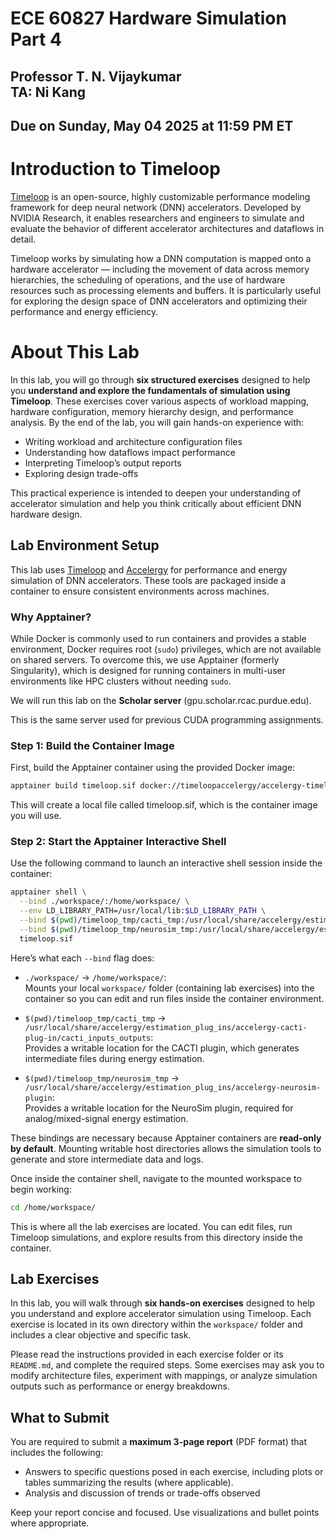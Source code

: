 # ECE 60827 Hardware Simulation Part 4 

## Professor T. N. Vijaykumar <br> TA: Ni Kang

## Due on Sunday, May 04 2025 at 11:59 PM ET

# Introduction to Timeloop

[Timeloop](https://github.com/NVlabs/timeloop) is an open-source, highly customizable performance modeling framework for deep neural network (DNN) accelerators. Developed by NVIDIA Research, it enables researchers and engineers to simulate and evaluate the behavior of different accelerator architectures and dataflows in detail.

Timeloop works by simulating how a DNN computation is mapped onto a hardware accelerator — including the movement of data across memory hierarchies, the scheduling of operations, and the use of hardware resources such as processing elements and buffers. It is particularly useful for exploring the design space of DNN accelerators and optimizing their performance and energy efficiency.

# About This Lab

In this lab, you will go through **six structured exercises** designed to help you **understand and explore the fundamentals of simulation using Timeloop**. These exercises cover various aspects of workload mapping, hardware configuration, memory hierarchy design, and performance analysis. By the end of the lab, you will gain hands-on experience with:

- Writing workload and architecture configuration files
- Understanding how dataflows impact performance
- Interpreting Timeloop’s output reports
- Exploring design trade-offs

This practical experience is intended to deepen your understanding of accelerator simulation and help you think critically about efficient DNN hardware design.

## Lab Environment Setup

This lab uses [Timeloop](https://github.com/NVlabs/timeloop) and [Accelergy](https://github.com/Accelergy-Project/accelergy) for performance and energy simulation of DNN accelerators. These tools are packaged inside a container to ensure consistent environments across machines.

### Why Apptainer?

While Docker is commonly used to run containers and provides a stable environment, Docker requires root (`sudo`) privileges, which are not available on shared servers. To overcome this, we use Apptainer (formerly Singularity), which is designed for running containers in multi-user environments like HPC clusters without needing `sudo`.

We will run this lab on the **Scholar server** (gpu.scholar.rcac.purdue.edu).


This is the same server used for previous CUDA programming assignments.

### Step 1: Build the Container Image

First, build the Apptainer container using the provided Docker image:

```bash
apptainer build timeloop.sif docker://timeloopaccelergy/accelergy-timeloop-infrastructure:latest
```

This will create a local file called timeloop.sif, which is the container image you will use.


### Step 2: Start the Apptainer Interactive Shell

Use the following command to launch an interactive shell session inside the container:

```bash
apptainer shell \
  --bind ./workspace/:/home/workspace/ \
  --env LD_LIBRARY_PATH=/usr/local/lib:$LD_LIBRARY_PATH \
  --bind $(pwd)/timeloop_tmp/cacti_tmp:/usr/local/share/accelergy/estimation_plug_ins/accelergy-cacti-plug-in/cacti_inputs_outputs \
  --bind $(pwd)/timeloop_tmp/neurosim_tmp:/usr/local/share/accelergy/estimation_plug_ins/accelergy-neurosim-plugin \
  timeloop.sif
```

Here’s what each `--bind` flag does:

- `./workspace/` → `/home/workspace/`:  
  Mounts your local `workspace/` folder (containing lab exercises) into the container so you can edit and run files inside the container environment.

- `$(pwd)/timeloop_tmp/cacti_tmp` → `/usr/local/share/accelergy/estimation_plug_ins/accelergy-cacti-plug-in/cacti_inputs_outputs`:  
  Provides a writable location for the CACTI plugin, which generates intermediate files during energy estimation.

- `$(pwd)/timeloop_tmp/neurosim_tmp` → `/usr/local/share/accelergy/estimation_plug_ins/accelergy-neurosim-plugin`:  
  Provides a writable location for the NeuroSim plugin, required for analog/mixed-signal energy estimation.

These bindings are necessary because Apptainer containers are **read-only by default**. Mounting writable host directories allows the simulation tools to generate and store intermediate data and logs.


Once inside the container shell, navigate to the mounted workspace to begin working:

```bash
cd /home/workspace/
```

This is where all the lab exercises are located. You can edit files, run Timeloop simulations, and explore results from this directory inside the container.


## Lab Exercises

In this lab, you will walk through **six hands-on exercises** designed to help you understand and explore accelerator simulation using Timeloop. Each exercise is located in its own directory within the `workspace/` folder and includes a clear objective and specific task.

Please read the instructions provided in each exercise folder or its `README.md`, and complete the required steps. Some exercises may ask you to modify architecture files, experiment with mappings, or analyze simulation outputs such as performance or energy breakdowns.


## What to Submit

You are required to submit a **maximum 3-page report** (PDF format) that includes the following:

- Answers to specific questions posed in each exercise, including plots or tables summarizing the results (where applicable).
- Analysis and discussion of trends or trade-offs observed

Keep your report concise and focused. Use visualizations and bullet points where appropriate.


